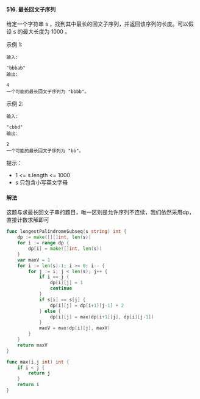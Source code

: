 #### 516. 最长回文子序列
给定一个字符串 s ，找到其中最长的回文子序列，并返回该序列的长度。可以假设 s 的最大长度为 1000 。

示例 1:
```
输入:

"bbbab"
输出:

4
一个可能的最长回文子序列为 "bbbb"。
```
示例 2:
```
输入:

"cbbd"
输出:

2
一个可能的最长回文子序列为 "bb"。
```
提示：
- 1 <= s.length <= 1000
- s 只包含小写英文字母

#### 解法
这题与求最长回文子串的题目，唯一区别是允许序列不连续，我们依然采用dp，直接计数求解即可
```go
func longestPalindromeSubseq(s string) int {
    dp := make([][]int, len(s))
    for i := range dp {
        dp[i] = make([]int, len(s))
    }
    var maxV = 1
    for i := len(s)-1; i >= 0; i-- {
        for j := i; j < len(s); j++ {
            if i == j {
                dp[i][j] = 1
                continue
            }
            if s[i] == s[j] {
                dp[i][j] = dp[i+1][j-1] + 2
            } else {
                dp[i][j] = max(dp[i+1][j], dp[i][j-1])
            }
            maxV = max(dp[i][j], maxV)
        }
    }
    return maxV
}

func max(i,j int) int {
    if i < j {
        return j
    }
    return i
}
```